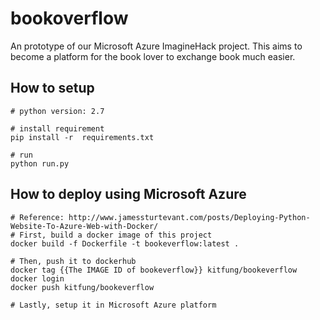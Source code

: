 # bookoverflow

An prototype of our Microsoft Azure ImagineHack project. This aims to become a platform for the book lover to exchange book much easier.

## How to setup 

```shell
# python version: 2.7

# install requirement
pip install -r  requirements.txt

# run
python run.py
```

## How to deploy using Microsoft Azure

```
# Reference: http://www.jamessturtevant.com/posts/Deploying-Python-Website-To-Azure-Web-with-Docker/
# First, build a docker image of this project
docker build -f Dockerfile -t bookeverflow:latest .

# Then, push it to dockerhub
docker tag {{The IMAGE ID of bookeverflow}} kitfung/bookeverflow
docker login
docker push kitfung/bookeverflow

# Lastly, setup it in Microsoft Azure platform

```

